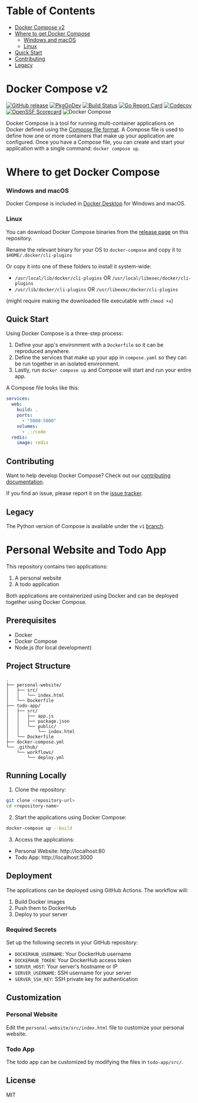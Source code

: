 # Table of Contents
- [Docker Compose v2](#docker-compose-v2)
- [Where to get Docker Compose](#where-to-get-docker-compose)
    + [Windows and macOS](#windows-and-macos)
    + [Linux](#linux)
- [Quick Start](#quick-start)
- [Contributing](#contributing)
- [Legacy](#legacy)
# Docker Compose v2

[![GitHub release](https://img.shields.io/github/v/release/docker/compose.svg?style=flat-square)](https://github.com/docker/compose/releases/latest)
[![PkgGoDev](https://img.shields.io/badge/go.dev-docs-007d9c?style=flat-square&logo=go&logoColor=white)](https://pkg.go.dev/github.com/docker/compose/v2)
[![Build Status](https://img.shields.io/github/actions/workflow/status/docker/compose/ci.yml?label=ci&logo=github&style=flat-square)](https://github.com/docker/compose/actions?query=workflow%3Aci)
[![Go Report Card](https://goreportcard.com/badge/github.com/docker/compose/v2?style=flat-square)](https://goreportcard.com/report/github.com/docker/compose/v2)
[![Codecov](https://codecov.io/gh/docker/compose/branch/main/graph/badge.svg?token=HP3K4Y4ctu)](https://codecov.io/gh/docker/compose)
[![OpenSSF Scorecard](https://api.securityscorecards.dev/projects/github.com/docker/compose/badge)](https://api.securityscorecards.dev/projects/github.com/docker/compose)
![Docker Compose](logo.png?raw=true "Docker Compose Logo")

Docker Compose is a tool for running multi-container applications on Docker
defined using the [Compose file format](https://compose-spec.io).
A Compose file is used to define how one or more containers that make up
your application are configured.
Once you have a Compose file, you can create and start your application with a
single command: `docker compose up`.

# Where to get Docker Compose

### Windows and macOS

Docker Compose is included in
[Docker Desktop](https://www.docker.com/products/docker-desktop/)
for Windows and macOS.

### Linux

You can download Docker Compose binaries from the
[release page](https://github.com/docker/compose/releases) on this repository.

Rename the relevant binary for your OS to `docker-compose` and copy it to `$HOME/.docker/cli-plugins`

Or copy it into one of these folders to install it system-wide:

* `/usr/local/lib/docker/cli-plugins` OR `/usr/local/libexec/docker/cli-plugins`
* `/usr/lib/docker/cli-plugins` OR `/usr/libexec/docker/cli-plugins`

(might require making the downloaded file executable with `chmod +x`)


Quick Start
-----------

Using Docker Compose is a three-step process:
1. Define your app's environment with a `Dockerfile` so it can be
   reproduced anywhere.
2. Define the services that make up your app in `compose.yaml` so
   they can be run together in an isolated environment.
3. Lastly, run `docker compose up` and Compose will start and run your entire
   app.

A Compose file looks like this:

```yaml
services:
  web:
    build: .
    ports:
      - "5000:5000"
    volumes:
      - .:/code
  redis:
    image: redis
```

Contributing
------------

Want to help develop Docker Compose? Check out our
[contributing documentation](CONTRIBUTING.md).

If you find an issue, please report it on the
[issue tracker](https://github.com/docker/compose/issues/new/choose).

Legacy
-------------

The Python version of Compose is available under the `v1` [branch](https://github.com/docker/compose/tree/v1).

# Personal Website and Todo App

This repository contains two applications:
1. A personal website
2. A todo application

Both applications are containerized using Docker and can be deployed together using Docker Compose.

## Prerequisites

- Docker
- Docker Compose
- Node.js (for local development)

## Project Structure

```
.
├── personal-website/
│   ├── src/
│   │   └── index.html
│   └── Dockerfile
├── todo-app/
│   ├── src/
│   │   ├── app.js
│   │   ├── package.json
│   │   └── public/
│   │       └── index.html
│   └── Dockerfile
├── docker-compose.yml
└── .github/
    └── workflows/
        └── deploy.yml
```

## Running Locally

1. Clone the repository:
```bash
git clone <repository-url>
cd <repository-name>
```

2. Start the applications using Docker Compose:
```bash
docker-compose up --build
```

3. Access the applications:
- Personal Website: http://localhost:80
- Todo App: http://localhost:3000

## Deployment

The applications can be deployed using GitHub Actions. The workflow will:
1. Build Docker images
2. Push them to DockerHub
3. Deploy to your server

### Required Secrets

Set up the following secrets in your GitHub repository:
- `DOCKERHUB_USERNAME`: Your DockerHub username
- `DOCKERHUB_TOKEN`: Your DockerHub access token
- `SERVER_HOST`: Your server's hostname or IP
- `SERVER_USERNAME`: SSH username for your server
- `SERVER_SSH_KEY`: SSH private key for authentication

## Customization

### Personal Website
Edit the `personal-website/src/index.html` file to customize your personal website.

### Todo App
The todo app can be customized by modifying the files in `todo-app/src/`.

## License

MIT
